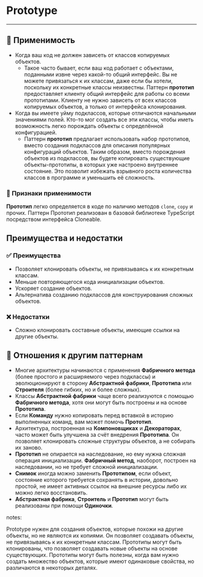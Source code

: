 # Prototype

___

## 🤔 Применимость

- Когда ваш код не должен зависеть от классов копируемых объектов.
  - Такое часто бывает, если ваш код работает с объектами, поданными извне через
какой-то общий интерфейс. Вы не можете привязаться к их классам, даже если бы
хотели, поскольку их конкретные классы неизвестны. Паттерн **прототип** предоставляет
клиенту общий интерфейс для работы со всеми прототипами. Клиенту не нужно зависеть
от всех классов копируемых объектов, а только от интерфейса клонирования.
- Когда вы имеете уйму подклассов, которые отличаются начальными значениями полей.
Кто-то мог создать все эти классы, чтобы иметь возможность легко порождать объекты
с определённой конфигурацией.
  - Паттерн **прототип** предлагает использовать набор прототипов, вместо создания
подклассов для описания популярных конфигураций объектов. Таким образом, вместо
порождения объектов из подклассов, вы будете копировать существующие объекты-прототипы,
в которых уже настроено внутреннее состояние. Это позволит избежать взрывного роста
количества классов в программе и уменьшить её сложность.

### 🎯 Признаки применимости

**Прототип** легко определяется в коде по наличию методов `clone`, `copy` и
прочих. Паттерн Прототип реализован в базовой библиотеке TypeScript
посредством интерфейса Cloneable.

## Преимущества и недостатки

### ✅ Преимущества

- Позволяет клонировать объекты, не привязываясь к их конкретным классам.
- Меньше повторяющегося кода инициализации объектов.
- Ускоряет создание объектов.
- Альтернатива созданию подклассов для конструирования сложных объектов.

### ❌ Недостатки

- Сложно клонировать составные объекты, имеющие ссылки на другие объекты.

## 🔁 Отношения к другим паттернам

- Многие архитектуры начинаются с применения **Фабричного метода** (более простого
и расширяемого через подклассы) и эволюционируют в сторону **Абстрактной фабрики**,
**Прототипа** или **Строителя** (более гибких, но и более сложных).
- Классы **Абстрактной фабрики** чаще всего реализуются с помощью **Фабричного метода**,
 хотя они могут быть построены и на основе **Прототипа**.
- Если **Команду** нужно копировать перед вставкой в историю выполненных команд,
вам может помочь **Прототип**.
- Архитектура, построенная на **Компоновщиках** и **Декораторах**, часто может быть
улучшена за счёт внедрения **Прототипа**. Он позволяет клонировать сложные структуры
объектов, а не собирать их заново.
- **Прототип** не опирается на наследование, но ему нужна сложная операция инициализации.
**Фабричный метод**, наоборот, построен на наследовании, но не требует сложной инициализации.
- **Снимок** иногда можно заменить **Прототипом**, если объект, состояние которого
требуется сохранять в истории, довольно простой, не имеет активных ссылок на внешние
ресурсы либо их можно легко восстановить.
- **Абстрактная фабрика**, **Строитель** и **Прототип** могут быть реализованы
при помощи **Одиночки**.

notes:

Prototype нужен для создания объектов, которые похожи на другие объекты, но не
являются их копиями. Он позволяет создавать объекты, не привязываясь к их конкретным
классам. Прототипы могут быть клонированы, что позволяет создавать новые объекты
на основе существующих. Прототипы могут быть полезны, когда вам нужно создать
множество объектов, которые имеют одинаковые свойства, но различаются в некоторых
деталях.
